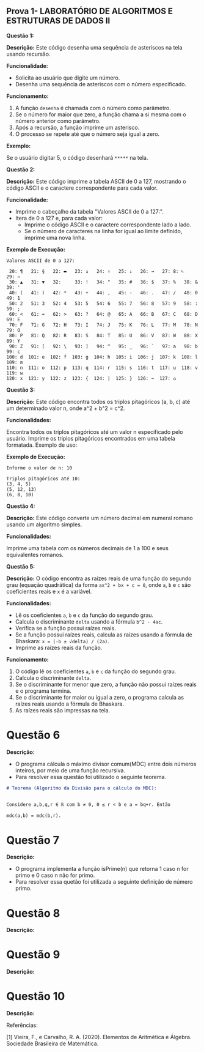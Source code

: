 ## Prova 1- LABORATÓRIO DE ALGORITMOS E ESTRUTURAS DE DADOS II

**Questão 1:**

**Descrição:**
Este código desenha uma sequência de asteriscos na tela usando recursão.

**Funcionalidade:**

* Solicita ao usuário que digite um número.
* Desenha uma sequência de asteriscos com o número especificado.

**Funcionamento:**

1. A função `desenha` é chamada com o número como parâmetro.
2. Se o número for maior que zero, a função chama a si mesma com o número anterior como parâmetro.
3. Após a recursão, a função imprime um asterisco.
4. O processo se repete até que o número seja igual a zero.

**Exemplo:**

Se o usuário digitar 5, o código desenhará `*****` na tela.

**Questão 2:**

**Descrição:**
Este código imprime a tabela ASCII de 0 a 127, mostrando o código ASCII e o caractere correspondente para cada valor.

**Funcionalidade:**

* Imprime o cabeçalho da tabela "Valores ASCII de 0 a 127:".
* Itera de 0 a 127 e, para cada valor:
    * Imprime o código ASCII e o caractere correspondente lado a lado.
    * Se o número de caracteres na linha for igual ao limite definido, imprime uma nova linha.

**Exemplo de Execução:**

```
Valores ASCII de 0 a 127:

 20: ¶   21: §   22: ▬   23: ↨   24: ↑   25: ↓   26: →   27: 8: ∟   29: ↔
 30: ▲   31: ▼   32:     33: !   34: "   35: #   36: $   37: %   38: &   39: '
 40: (   41: )   42: *   43: +   44: ,   45: -   46: .   47: /   48: 0   49: 1
 50: 2   51: 3   52: 4   53: 5   54: 6   55: 7   56: 8   57: 9   58: :   59: ;
 60: <   61: =   62: >   63: ?   64: @   65: A   66: B   67: C   68: D   69: E
 70: F   71: G   72: H   73: I   74: J   75: K   76: L   77: M   78: N   79: O
 80: P   81: Q   82: R   83: S   84: T   85: U   86: V   87: W   88: X   89: Y
 90: Z   91: [   92: \   93: ]   94: ^   95: _   96: `   97: a   98: b   99: c
100: d  101: e  102: f  103: g  104: h  105: i  106: j  107: k  108: l  109: m
110: n  111: o  112: p  113: q  114: r  115: s  116: t  117: u  118: v  119: w
120: x  121: y  122: z  123: {  124: |  125: }  126: ~  127: ⌂

```

**Questão 3:**

**Descrição:**
Este código encontra todos os triplos pitagóricos (a, b, c) até um determinado valor n, onde a^2 + b^2 = c^2.

**Funcionalidades:**

Encontra todos os triplos pitagóricos até um valor n especificado pelo usuário.
Imprime os triplos pitagóricos encontrados em uma tabela formatada.
Exemplo de uso:

**Exemplo de Execução:**

```
Informe o valor de n: 10

Triplos pitagóricos até 10:
(3, 4, 5)
(5, 12, 13)
(6, 8, 10)
```
**Questão 4:**

**Descrição:**
Este código converte um número decimal em numeral romano usando um algoritmo simples.

**Funcionalidades:**

Imprime uma tabela com os números decimais de 1 a 100 e seus equivalentes romanos.

**Questão 5:**

**Descrição:**
O código encontra as raízes reais de uma função do segundo grau (equação quadrática) da forma `ax^2 + bx + c = 0`, onde `a`, `b` e `c` são coeficientes reais e `x` é a variável.

**Funcionalidades:**

* Lê os coeficientes `a`, `b` e `c` da função do segundo grau.
* Calcula o discriminante `delta` usando a fórmula `b^2 - 4ac`.
* Verifica se a função possui raízes reais.
* Se a função possui raízes reais, calcula as raízes usando a fórmula de Bhaskara: `x = (-b ± √delta) / (2a)`.
* Imprime as raízes reais da função.

**Funcionamento:**

1. O código lê os coeficientes `a`, `b` e `c` da função do segundo grau.
2. Calcula o discriminante `delta`.
3. Se o discriminante for menor que zero, a função não possui raízes reais e o programa termina.
4. Se o discriminante for maior ou igual a zero, o programa calcula as raízes reais usando a fórmula de Bhaskara.
5. As raízes reais são impressas na tela.


# Questão 6


**Descrição:**

- O programa cálcula o máximo divisor comum(MDC) entre dois números inteiros, por meio de uma função recursiva.
- Para resolver essa questão foi utilizado o seguinte teorema.

```markdown
# Teorema (Algoritmo da Divisão para o cálculo do MDC):


Considere a,b,q,r ∈ ℝ com b ≠ 0, 0 ≤ r < b e a = bq+r. Então

mdc(a,b) = mdc(b,r).
```

# Questão 7


**Descrição:**

- O programa implementa a função isPrime(n) que retorna 1 caso n for primo e 0 caso n não for primo.
- Para resolver essa quetão foi utilizada a seguinte definição de número primo.


# Questão 8


**Descrição:**


# Questão 9


**Descrição:**


# Questão 10


**Descrição:**

Referências:

[1] Vieira, F., e Carvalho, R. A. (2020). Elementos de Aritmética e Álgebra. Sociedade Brasileira de Matemática.



